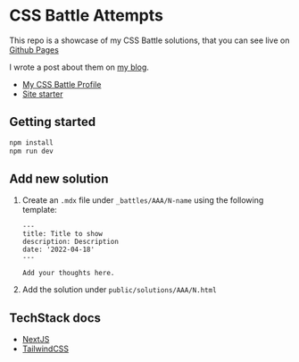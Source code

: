 # CSS Battle Attempts

This repo is a showcase of my CSS Battle solutions, that you can see live on [Github Pages](https://budavariam.github.io/css-battle-showcase/)

I wrote a post about them on [my blog](https://budavariam.github.io/posts/2021/03/14/css-battle).

- [My CSS Battle Profile](https://cssbattle.dev/player/budavariam)
- [Site starter](https://github.com/ChangoMan/nextjs-typescript-mdx-blog)

## Getting started

```bash
npm install
npm run dev
```

## Add new solution

1. Create an `.mdx` file under `_battles/AAA/N-name` using the following template:

   ```mdx
   ---
   title: Title to show
   description: Description
   date: '2022-04-18'
   ---

   Add your thoughts here.
   ```

1. Add the solution under `public/solutions/AAA/N.html`

## TechStack docs

- [NextJS](https://nextjs.org/docs/getting-started)
- [TailwindCSS](https://tailwindcss.com/docs)